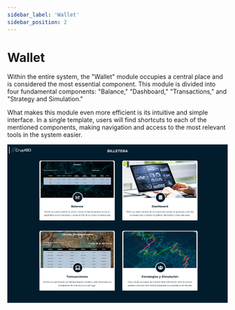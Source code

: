 ```yaml
---
sidebar_label: 'Wallet'
sidebar_position: 2
---
```


# Wallet

Within the entire system, the "Wallet" module occupies a central place and is considered the most essential component. This module is divided into four fundamental components: "Balance," "Dashboard," "Transactions," and "Strategy and Simulation."

What makes this module even more efficient is its intuitive and simple interface. In a single template, users will find shortcuts to each of the mentioned components, making navigation and access to the most relevant tools in the system easier.

![alt text](image-28.png)

